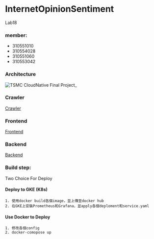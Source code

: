 # InternetOpinionSentiment
Lab18

### member:
- 310551010  
- 310554028  
- 310551060  
- 310553042  

### Architecture
![TSMC CloudNative Final Project_](https://user-images.githubusercontent.com/17738580/172309405-36175d78-7f06-4000-bb65-975d60e5381b.png)

### Crawler
[Crawler](https://github.com/a07458666/InternetOpinionSentiment/blob/main/crawler/README.md)

### Frontend
[Frontend](/PageServer/Readme.md)
### Backend
[Backend]()

### Build step:
Two Choice For Deploy

#### Deploy to GKE (K8s)
    1. 使用docker build各個image，並上傳至docker hub
    2. 在GKE上安裝Prometheus和Grafana，並apply各個deploment和service.yaml
#### Use Docker to Deploy
    1. 修改各個config
    2. docker-comopose up 
